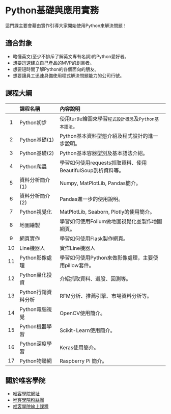 # Python基礎與應用實務

這門課主要會藉由實作引導大家開始使用Python來解決問題！

## 適合對象

* 略懂英文(至少不排斥了解英文專有名詞)的Python愛好者。
* 想要迅速建立自己產品的MVP的創業者。
* 想要短時間了解Python的各個面向的朋友。
* 想要讓員工迅速具備使用程式解決問題能力的公司行號。

## 課程大綱

||課程名稱|內容說明|
|:-:|:-|:-|
|1|Python初步|使用turtle繪圖來學習`程式設計概念`及`Python基本語法`。|
|2|Python基礎(1)|Python基本資料型態介紹及程式設計的進一步說明。|
|3|Python基礎(2)|Python基本容器型別及基本語法介紹。|
|4|Python爬蟲|學習如何使用requests抓取資料、使用BeautifulSoup剖析資料等。|
|5|資料分析簡介(1)|Numpy, MatPlotLib, Pandas簡介。|
|6|資料分析簡介(2)|Pandas進一步的使用說明。|
|7|Python視覺化|MatPlotLib, Seaborn, Plotly的使用簡介。|
|8|地圖繪製|學習如何使用Folium做地圖視覺化並製作地圖網頁。|
|9|網頁實作|學習如何使用Flask製作網頁。|
|10|Line機器人|實作Line機器人|
|11|Python影像處理|學習如何使用Python來做影像處理，主要使用pillow套件。|
|12|Python量化投資|介紹抓取資料、選股、回測等。|
|13|Python行銷資料分析|RFM分析、推薦引擎、市場資料分析等。|
|14|Python電腦視覺|OpenCV使用簡介。|
|15|Python機器學習|Scikit-Learn使用簡介。|
|16|Python深度學習|Keras使用簡介。|
|17|Python物聯網|Raspberry Pi 簡介。|

## 關於唯客學院

* [唯客學院網址](http://www.vcdemy.com)
* [唯客學院粉絲團](https://www.facebook.com/KHPYAcademy/)
* [唯客學院線上課程](https://khpy.teachable.com)
